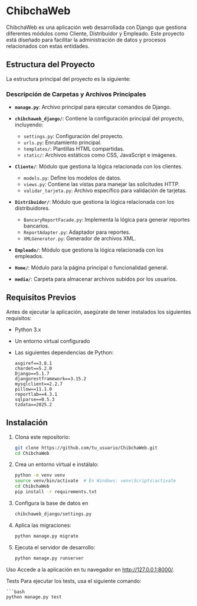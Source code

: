 # ChibchaWeb

ChibchaWeb es una aplicación web desarrollada con Django que gestiona diferentes módulos como Cliente, Distribuidor y Empleado. Este proyecto está diseñado para facilitar la administración de datos y procesos relacionados con estas entidades.

## Estructura del Proyecto

La estructura principal del proyecto es la siguiente:


### Descripción de Carpetas y Archivos Principales

- **`manage.py`**: Archivo principal para ejecutar comandos de Django.
- **`chibchaweb_django/`**: Contiene la configuración principal del proyecto, incluyendo:
  - `settings.py`: Configuración del proyecto.
  - `urls.py`: Enrutamiento principal.
  - `templates/`: Plantillas HTML compartidas.
  - `static/`: Archivos estáticos como CSS, JavaScript e imágenes.

- **`Cliente/`**: Módulo que gestiona la lógica relacionada con los clientes.
  - `models.py`: Define los modelos de datos.
  - `views.py`: Contiene las vistas para manejar las solicitudes HTTP.
  - `validar_tarjeta.py`: Archivo específico para validación de tarjetas.

- **`Distribuidor/`**: Módulo que gestiona la lógica relacionada con los distribuidores.
  - `BancaryReportFacade.py`: Implementa la lógica para generar reportes bancarios.
  - `ReportAdapter.py`: Adaptador para reportes.
  - `XMLGenerator.py`: Generador de archivos XML.

- **`Empleado/`**: Módulo que gestiona la lógica relacionada con los empleados.

- **`Home/`**: Módulo para la página principal o funcionalidad general.

- **`media/`**: Carpeta para almacenar archivos subidos por los usuarios.

## Requisitos Previos

Antes de ejecutar la aplicación, asegúrate de tener instalados los siguientes requisitos:

- Python 3.x
- Un entorno virtual configurado
- Las siguientes dependencias de Python:

  ```plaintext
  asgiref==3.8.1
  chardet==5.2.0
  Django==5.1.7
  djangorestframework==3.15.2
  mysqlclient==2.2.7
  pillow==11.1.0
  reportlab==4.3.1
  sqlparse==0.5.3
  tzdata==2025.2

## Instalación

1. Clona este repositorio:

   ```bash
   git clone https://github.com/tu_usuario/ChibchaWeb.git
   cd ChibchaWeb

2. Crea un entorno virtual e instálalo:

    ```bash
    python -m venv venv
    source venv/bin/activate  # En Windows: venv\Scripts\activate
    cd ChibchaWeb
    pip install -r requirements.txt

3. Configura la base de datos en

    ```bash
    chibchaweb_django/settings.py

4. Aplica las migraciones:

    ```bash
    python manage.py migrate

5. Ejecuta el servidor de desarrollo:

    ```bash
    python manage.py runserver


Uso
Accede a la aplicación en tu navegador en http://127.0.0.1:8000/.

Tests
Para ejecutar los tests, usa el siguiente comando:

    ```bash
    python manage.py test
    